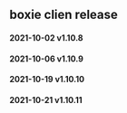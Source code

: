 ## boxie clien release

#### 2021-10-02 v1.10.8

#### 2021-10-06 v1.10.9

#### 2021-10-19 v1.10.10

#### 2021-10-21 v1.10.11
